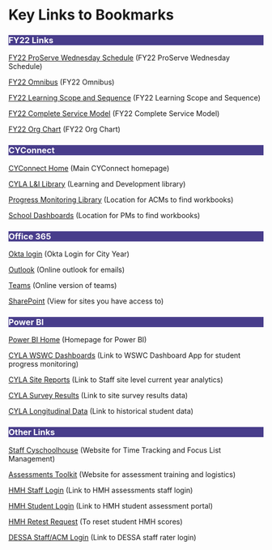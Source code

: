 # Key Links to Bookmarks

<body><h3 style="background-color:darkslateblue;"><c style=color:white;">FY22 Links</h3></body>

[FY22 ProServe Wednesday Schedule](https://bit.ly/3wiFEHe) (FY22 ProServe Wednesday Schedule)

[FY22 Omnibus](https://bit.ly/3nRUUH4) (FY22 Omnibus)

[FY22 Learning Scope and Sequence](https://cityyear-my.sharepoint.com/:w:/g/personal/ewhitman_cityyear_org/ET6mueRiNcRHu-VhVDETYgcBO7oSoNq4gFx3mFLQxxlgAw?e=xYzu6k) (FY22 Learning Scope and Sequence)

[FY22 Complete Service Model](https://cityyear.sharepoint.com/:w:/r/teams/lax/LaxPrivate/LAProServe/_layouts/15/Doc.aspx?sourcedoc=%7B2814D87A-C2EF-4A3E-A7F0-5204FA0099BD%7D&file=FY22%20Complete%20Service%20Model.docx&action=default&mobileredirect=true) (FY22 Complete Service Model)

[FY22 Org Chart](https://cityyear.sharepoint.com/teams/lax/LaxPrivate/Shared%20Documents/CYLA%20FY22_Org%20Chart_July%202021.pdf) (FY22 Org Chart)

<body><h3 style="background-color:darkslateblue;"><c style=color:white;">CYConnect</h3></body>

[CYConnect Home](https://cityyear.sharepoint.com/SitePages/Home.aspx) (Main CYConnect homepage) 

[CYLA L&I Library](https://cityyear.sharepoint.com/teams/lax/LandD/SitePages/Home.aspx) (Learning and Development library) 

[Progress Monitoring Library](https://bit.ly/3xbXCuE) (Location for ACMs to find workbooks) 

[School Dashboards](https://bit.ly/3qANGbB) (Location for PMs to find workbooks) 

<body><h3 style="background-color:darkslateblue;"><c style=color:white;">Office 365</h3></body>

[Okta login](https://cityyear.okta.com/app/UserHome) (Okta Login for City Year)

[Outlook](https://outlook.office.com/mail/inbox) (Online outlook for emails) 

[Teams](https://teams.microsoft.com/_) (Online version of teams) 

[SharePoint](https://cityyear.sharepoint.com/_layouts/15/sharepoint.aspx?) (View for sites you have access to)

<body><h3 style="background-color:darkslateblue;"><c style=color:white;">Power BI</h3></body>

[Power BI Home](https://app.powerbi.com/groups/me/apps) (Homepage for Power BI) 

[CYLA WSWC Dashboards](https://bit.ly/2UdmyDn) (Link to WSWC Dashboard App for student progress monitoring) 

[CYLA Site Reports](https://bit.ly/3y1j05u) (Link to Staff site level current year analytics) 

[CYLA Survey Results](https://bit.ly/2TjmAcD) (Link to site survey results data) 

[CYLA Longitudinal Data](https://bit.ly/3jt4yzk) (Link to historical student data)

<body><h3 style="background-color:darkslateblue;"><c style=color:white;">Other Links</h3></body>

[Staff Cyschoolhouse](https://na82.salesforce.com/home/home.jsp) (Website for Time Tracking and Focus List Management)

[Assessments Toolkit](https://cylalighthouse.github.io/CYLA_Assessments_Toolkit/#/) (Website for assessment training and logistics) 

[HMH Staff Login](https://h100002412.education.scholastic.com/ScholasticCentral) (Link to HMH assessments staff login) 

[HMH Student Login](https://h100002412.education.scholastic.com/slms/studentaccess) (Link to HMH student assessment portal) 

[HMH Retest Request](https://bit.ly/2SGktiU) (To reset student HMH scores) 

[DESSA Staff/ACM Login](https://sel.datalinkevo.com/#/login) (Link to DESSA staff rater login) 